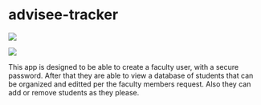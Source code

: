 # advisee-tracker

<a href="https://codeclimate.com/github/CitadelCS/advisee-tracker/maintainability"><img src="https://api.codeclimate.com/v1/badges/7aa4007c770db57f0b99/maintainability" /></a>

<a href="https://codeclimate.com/github/CitadelCS/advisee-tracker/test_coverage"><img src="https://api.codeclimate.com/v1/badges/7aa4007c770db57f0b99/test_coverage" /></a>

This app is designed to be able to create a faculty user, with a secure password.  After that they are able to view a database of students that can be organized and editted per the faculty members request.  Also they can add or remove students as they please.
